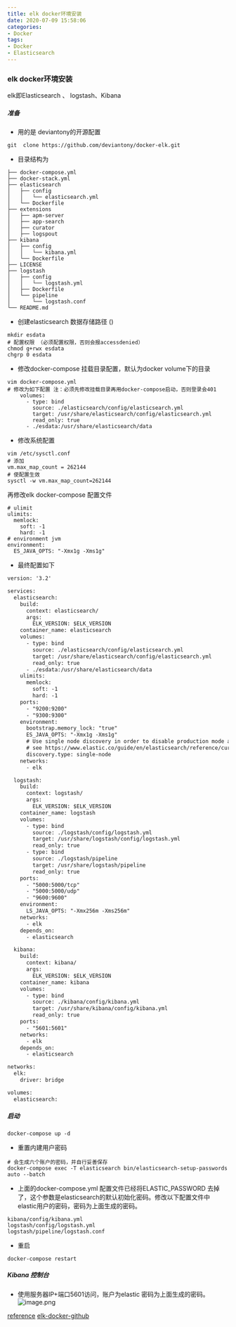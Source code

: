 ```yaml
---
title: elk docker环境安装
date: 2020-07-09 15:58:06
categories:
- Docker
tags:
- Docker
- Elasticsearch
---
```



### elk docker环境安装
elk即Elasticsearch 、 logstash、Kibana
##### 准备
- 用的是 deviantony的开源配置
```
git  clone https://github.com/deviantony/docker-elk.git

```
- 目录结构为
```
├── docker-compose.yml
├── docker-stack.yml
├── elasticsearch
│   ├── config
│   │   └── elasticsearch.yml
│   └── Dockerfile
├── extensions
│   ├── apm-server
│   ├── app-search
│   ├── curator
│   ├── logspout
├── kibana
│   ├── config
│   │   └── kibana.yml
│   └── Dockerfile
├── LICENSE
├── logstash
│   ├── config
│   │   └── logstash.yml
│   ├── Dockerfile
│   └── pipeline
│       └── logstash.conf
└── README.md

```
- 创建elasticsearch 数据存储路径 ()
<!--more--> 
```shell
mkdir esdata
# 配置权限 （必须配置权限，否则会报accessdenied）
chmod g+rwx esdata
chgrp 0 esdata
```
- 修改docker-compose 挂载目录配置，默认为docker volume下的目录
```shell
vim docker-compose.yml
# 修改为如下配置 注：必须先修改挂载目录再用docker-compose启动，否则登录会401
    volumes:
      - type: bind
        source: ./elasticsearch/config/elasticsearch.yml
        target: /usr/share/elasticsearch/config/elasticsearch.yml
        read_only: true
      - ./esdata:/usr/share/elasticsearch/data
```
- 修改系统配置
```shell
vim /etc/sysctl.conf
# 添加
vm.max_map_count = 262144
# 使配置生效
sysctl -w vm.max_map_count=262144
```
再修改elk docker-compose 配置文件
```shell
# ulimit
ulimits:
  memlock:
    soft: -1
    hard: -1
# environment jvm
environment:
  ES_JAVA_OPTS: "-Xmx1g -Xms1g"
```
- 最终配置如下
```xml
version: '3.2'

services:
  elasticsearch:
    build:
      context: elasticsearch/
      args:
        ELK_VERSION: $ELK_VERSION
    container_name: elasticsearch    
    volumes:
      - type: bind
        source: ./elasticsearch/config/elasticsearch.yml
        target: /usr/share/elasticsearch/config/elasticsearch.yml
        read_only: true
      - ./esdata:/usr/share/elasticsearch/data
    ulimits:
      memlock:
        soft: -1
        hard: -1
    ports:
      - "9200:9200"
      - "9300:9300"
    environment:
      bootstrap.memory_lock: "true"
      ES_JAVA_OPTS: "-Xmx1g -Xms1g"
      # Use single node discovery in order to disable production mode and avoid bootstrap checks
      # see https://www.elastic.co/guide/en/elasticsearch/reference/current/bootstrap-checks.html
      discovery.type: single-node
    networks:
      - elk

  logstash:
    build:
      context: logstash/
      args:
        ELK_VERSION: $ELK_VERSION
    container_name: logstash    
    volumes:
      - type: bind
        source: ./logstash/config/logstash.yml
        target: /usr/share/logstash/config/logstash.yml
        read_only: true
      - type: bind
        source: ./logstash/pipeline
        target: /usr/share/logstash/pipeline
        read_only: true
    ports:
      - "5000:5000/tcp"
      - "5000:5000/udp"
      - "9600:9600"
    environment:
      LS_JAVA_OPTS: "-Xmx256m -Xms256m"
    networks:
      - elk
    depends_on:
      - elasticsearch

  kibana:
    build:
      context: kibana/
      args:
        ELK_VERSION: $ELK_VERSION
    container_name: kibana
    volumes:
      - type: bind
        source: ./kibana/config/kibana.yml
        target: /usr/share/kibana/config/kibana.yml
        read_only: true
    ports:
      - "5601:5601"
    networks:
      - elk
    depends_on:
      - elasticsearch

networks:
  elk:
    driver: bridge

volumes:
  elasticsearch:

```
##### 启动
```shell
docker-compose up -d
```
- 重置内建用户密码
``` shell
# 会生成六个账户的密码，并自行妥善保存
docker-compose exec -T elasticsearch bin/elasticsearch-setup-passwords auto --batch 
```
- 上面的docker-compose.yml 配置文件已经将ELASTIC_PASSWORD 去掉了，这个参数是elasticsearch的默认初始化密码。修改以下配置文件中elastic用户的密码，密码为上面生成的密码。
```shell
kibana/config/kibana.yml
logstash/config/logstash.yml
logstash/pipeline/logstash.conf
```
- 重启
```shell
docker-compose restart
```
##### Kibana 控制台
- 使用服务器IP+端口5601访问，账户为elastic 密码为上面生成的密码。
![image.png](http://blog.zhuangzexin.top:8082/images/2020/07/09/image.png)

[reference](https://juejin.im/post/5eaff5506fb9a04359028827)
[elk-docker-github](https://github.com/deviantony/docker-elk)



